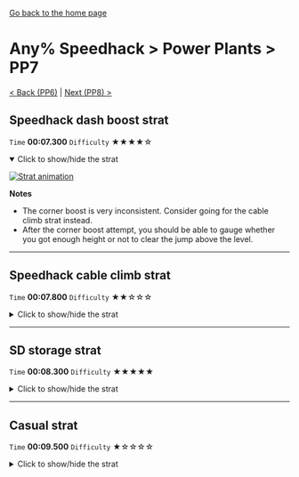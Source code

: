 [Go back to the home page](https://github.com/Doublevil/scbspeedrun)

# Any% Speedhack > Power Plants > PP7

[< Back (PP6)](https://github.com/Doublevil/scbspeedrun/blob/main/levels/any_sh/pp/PP6.md) | [Next (PP8) >](https://github.com/Doublevil/scbspeedrun/blob/main/levels/any_sh/pp/PP8.md)

## Speedhack dash boost strat

`Time` **00:07.300** `Difficulty` ★★★★☆
<details open>
  <summary>Click to show/hide the strat</summary>

  [![Strat animation](https://github.com/Doublevil/scbspeedrun/blob/main/media/levels/pp/PP7_S_DashBoost.webp)](https://github.com/Doublevil/scbspeedrun/blob/main/media/levels/pp/PP7_S_DashBoost.mp4?raw=true)

  **Notes**
  - The corner boost is very inconsistent. Consider going for the cable climb strat instead.
  - After the corner boost attempt, you should be able to gauge whether you got enough height or not to clear the jump above the level.
</details>

---
## Speedhack cable climb strat

`Time` **00:07.800** `Difficulty` ★★☆☆☆
<details>
  <summary>Click to show/hide the strat</summary>

  [![Strat animation](https://github.com/Doublevil/scbspeedrun/blob/main/media/levels/pp/PP7_S_CableBoost.webp)](https://github.com/Doublevil/scbspeedrun/blob/main/media/levels/pp/PP7_S_CableBoost.mp4?raw=true)

  **Notes**
  - Using the cable cart like this while climbing the wall with the speedhack pushes you up while maintaining the hook, then you can high-jump to easily get enough height to clear the jumps over the glitch labyrinth.
  - This is way more consistent than the dash corner boost, and just a little bit slower.
</details>

---
## SD storage strat

`Time` **00:08.300** `Difficulty` ★★★★★
<details>
  <summary>Click to show/hide the strat</summary>

  [![Strat animation](https://github.com/Doublevil/scbspeedrun/blob/main/media/levels/pp/PP7_SDStrat.webp)](https://github.com/Doublevil/scbspeedrun/blob/main/media/levels/pp/PP7_SDStrat.mp4?raw=true)

  **Notes**
  - This strat uses SD Storage. You can learn more about it in the "Jump cart techs" section of this guide.
  - This strat is a bit of a joke, as it's really super hard and risky, and isn't even the fastest one. But it's fun to fly over the entire level.
</details>

---
## Casual strat

`Time` **00:09.500** `Difficulty` ★☆☆☆☆
<details>
  <summary>Click to show/hide the strat</summary>

  [![Strat animation](https://github.com/Doublevil/scbspeedrun/blob/main/media/levels/pp/PP7_CasualStrat.webp)](https://github.com/Doublevil/scbspeedrun/blob/main/media/levels/pp/PP7_CasualStrat.mp4?raw=true)

  **Notes**
  - This strat can be used as a fallback if you miss the corner boost to fly over the glitch labyrinth.
</details>
